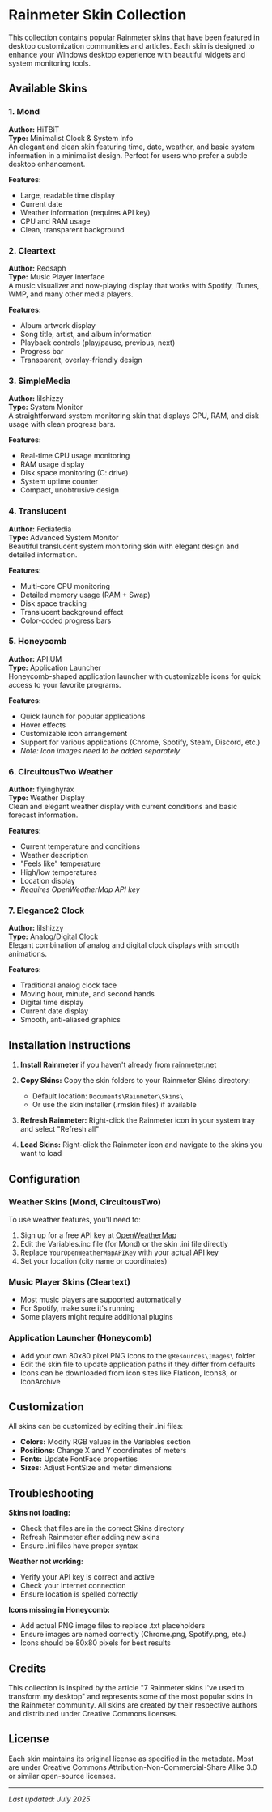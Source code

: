 # Rainmeter Skin Collection

This collection contains popular Rainmeter skins that have been featured in desktop customization communities and articles. Each skin is designed to enhance your Windows desktop experience with beautiful widgets and system monitoring tools.

## Available Skins

### 1. Mond
**Author:** HiTBiT  
**Type:** Minimalist Clock & System Info  
An elegant and clean skin featuring time, date, weather, and basic system information in a minimalist design. Perfect for users who prefer a subtle desktop enhancement.

**Features:**
- Large, readable time display
- Current date
- Weather information (requires API key)
- CPU and RAM usage
- Clean, transparent background

### 2. Cleartext
**Author:** Redsaph  
**Type:** Music Player Interface  
A music visualizer and now-playing display that works with Spotify, iTunes, WMP, and many other media players.

**Features:**
- Album artwork display
- Song title, artist, and album information
- Playback controls (play/pause, previous, next)
- Progress bar
- Transparent, overlay-friendly design

### 3. SimpleMedia
**Author:** lilshizzy  
**Type:** System Monitor  
A straightforward system monitoring skin that displays CPU, RAM, and disk usage with clean progress bars.

**Features:**
- Real-time CPU usage monitoring
- RAM usage display
- Disk space monitoring (C: drive)
- System uptime counter
- Compact, unobtrusive design

### 4. Translucent
**Author:** Fediafedia  
**Type:** Advanced System Monitor  
Beautiful translucent system monitoring skin with elegant design and detailed information.

**Features:**
- Multi-core CPU monitoring
- Detailed memory usage (RAM + Swap)
- Disk space tracking
- Translucent background effect
- Color-coded progress bars

### 5. Honeycomb
**Author:** APIIUM  
**Type:** Application Launcher  
Honeycomb-shaped application launcher with customizable icons for quick access to your favorite programs.

**Features:**
- Quick launch for popular applications
- Hover effects
- Customizable icon arrangement
- Support for various applications (Chrome, Spotify, Steam, Discord, etc.)
- *Note: Icon images need to be added separately*

### 6. CircuitousTwo Weather
**Author:** flyinghyrax  
**Type:** Weather Display  
Clean and elegant weather display with current conditions and basic forecast information.

**Features:**
- Current temperature and conditions
- Weather description
- "Feels like" temperature
- High/low temperatures
- Location display
- *Requires OpenWeatherMap API key*

### 7. Elegance2 Clock
**Author:** lilshizzy  
**Type:** Analog/Digital Clock  
Elegant combination of analog and digital clock displays with smooth animations.

**Features:**
- Traditional analog clock face
- Moving hour, minute, and second hands
- Digital time display
- Current date display
- Smooth, anti-aliased graphics

## Installation Instructions

1. **Install Rainmeter** if you haven't already from [rainmeter.net](https://www.rainmeter.net/)

2. **Copy Skins:** Copy the skin folders to your Rainmeter Skins directory:
   - Default location: `Documents\Rainmeter\Skins\`
   - Or use the skin installer (.rmskin files) if available

3. **Refresh Rainmeter:** Right-click the Rainmeter icon in your system tray and select "Refresh all"

4. **Load Skins:** Right-click the Rainmeter icon and navigate to the skins you want to load

## Configuration

### Weather Skins (Mond, CircuitousTwo)
To use weather features, you'll need to:
1. Sign up for a free API key at [OpenWeatherMap](https://openweathermap.org/api)
2. Edit the Variables.inc file (for Mond) or the skin .ini file directly
3. Replace `YourOpenWeatherMapAPIKey` with your actual API key
4. Set your location (city name or coordinates)

### Music Player Skins (Cleartext)
- Most music players are supported automatically
- For Spotify, make sure it's running
- Some players might require additional plugins

### Application Launcher (Honeycomb)
- Add your own 80x80 pixel PNG icons to the `@Resources\Images\` folder
- Edit the skin file to update application paths if they differ from defaults
- Icons can be downloaded from icon sites like Flaticon, Icons8, or IconArchive

## Customization

All skins can be customized by editing their .ini files:
- **Colors:** Modify RGB values in the Variables section
- **Positions:** Change X and Y coordinates of meters
- **Fonts:** Update FontFace properties
- **Sizes:** Adjust FontSize and meter dimensions

## Troubleshooting

**Skins not loading:**
- Check that files are in the correct Skins directory
- Refresh Rainmeter after adding new skins
- Ensure .ini files have proper syntax

**Weather not working:**
- Verify your API key is correct and active
- Check your internet connection
- Ensure location is spelled correctly

**Icons missing in Honeycomb:**
- Add actual PNG image files to replace .txt placeholders
- Ensure images are named correctly (Chrome.png, Spotify.png, etc.)
- Icons should be 80x80 pixels for best results

## Credits

This collection is inspired by the article "7 Rainmeter skins I've used to transform my desktop" and represents some of the most popular skins in the Rainmeter community. All skins are created by their respective authors and distributed under Creative Commons licenses.

## License

Each skin maintains its original license as specified in the metadata. Most are under Creative Commons Attribution-Non-Commercial-Share Alike 3.0 or similar open-source licenses.

---

*Last updated: July 2025*
